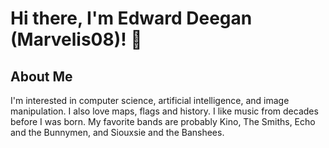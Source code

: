 # Hi there, I'm Edward Deegan (Marvelis08)! 👋

## About Me

I'm interested in computer science, artificial intelligence, and image manipulation. I also love maps, flags and history.
I like music from decades before I was born. My favorite bands are probably Kino, The Smiths, Echo and the Bunnymen, and Siouxsie and the Banshees.


<!---
Marvelis08/Marvelis08 is a ✨ special ✨ repository because its `README.md` (this file) appears on your GitHub profile.
You can click the Preview link to take a look at your changes.
--->
